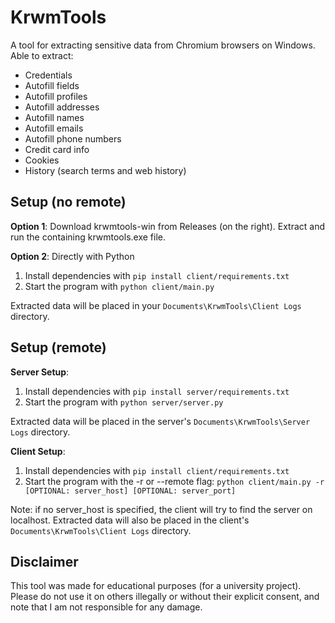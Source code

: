# KrwmTools

A tool for extracting sensitive data from Chromium browsers on Windows. Able to extract:
- Credentials
- Autofill fields
- Autofill profiles
- Autofill addresses
- Autofill names
- Autofill emails
- Autofill phone numbers
- Credit card info
- Cookies
- History (search terms and web history)


## Setup (no remote)
**Option 1**: Download krwmtools-win from Releases (on the right). Extract and run the containing krwmtools.exe file. 

**Option 2**: Directly with Python
1. Install dependencies with `pip install client/requirements.txt`
1. Start the program with `python client/main.py`

Extracted data will be placed in your `Documents\KrwmTools\Client Logs` directory.

## Setup (remote)
**Server Setup**:
1. Install dependencies with `pip install server/requirements.txt`
1. Start the program with `python server/server.py`

Extracted data will be placed in the server's `Documents\KrwmTools\Server Logs` directory.

**Client Setup**:
1. Install dependencies with `pip install client/requirements.txt`
1. Start the program with the -r or --remote flag: `python client/main.py -r [OPTIONAL: server_host] [OPTIONAL: server_port]`

Note: if no server_host is specified, the client will try to find the server on localhost. Extracted data will also be placed in the client's `Documents\KrwmTools\Client Logs` directory. 



## Disclaimer
This tool was made for educational purposes (for a university project). Please do not use it on others illegally or without their explicit consent, and note that I am not responsible for any damage.
